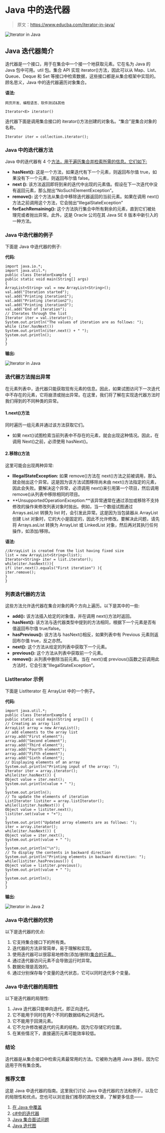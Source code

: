 # Java 中的迭代器

> 原文：<https://www.educba.com/iterator-in-java/>

![Iterator in Java](img/dca34d1edba93533422b93d0ee8b145b.png)



## Java 迭代器简介

迭代器是一个接口，用于在集合中一个接一个地获取元素。它在名为 Java 的 Java 包中可用。util 包。集合 API 实现 iterator()方法，因此可以从 Map、List、Queue、Deque 和 Set 等接口中检索数据，这些接口都是从集合框架中实现的。顾名思义，Java 中的迭代器遍历对象集合。

**语法:**

<small>网页开发、编程语言、软件测试&其他</small>

```
Iterator<E> iterator()
```

迭代器下面是调用集合接口的 iterator()方法创建的对象名。“集合”是集合对象的名称。

```
Iterator iter = collection.iterator();
```

### Java 中的迭代器方法

Java 中的迭代器有 4 个[方法，用于遍历集合并检索所需的信息。它们如下:](https://www.educba.com/methods-in-java/)

*   **hasNext():** 这是一个方法，如果迭代有下一个元素，则返回布尔值 true，如果没有下一个元素，则返回布尔值 false。
*   **next ():** 该方法返回即将到来的迭代中出现的元素值。假设在下一次迭代中没有返回元素，那么抛出“NoSuchElementException”。
*   **remove():** 这个方法从集合中移除迭代器返回的当前元素。如果在调用 next()方法之前调用这个方法，它会抛出“IllegalStateException”
*   **forEachRemaining():** 这个方法执行集合中所有剩余的元素，直到它们被处理完或者抛出异常。此外，这是 Oracle 公司在其 Java SE 8 版本中新引入的一种方法。

### Java 中迭代器的例子

下面是 Java 中迭代器的例子:

**代码:**

```
import java.io.*;
import java.util.*;
public class IteratorExample {
public static void main(String[] args)
{
ArrayList<String> val = new ArrayList<String>();
val.add("Iteration started");
val.add("Printing iteration1");
val.add("Printing iteration2");
val.add("Printing iteration3");
val.add("End of iteration");
// Iterates through the list
Iterator iter = val.iterator();
System.out.println("The values of iteration are as follows: ");
while (iter.hasNext())
System.out.println(iter.next() + " ");
System.out.println();
}
}
```

**输出:**

![Iterator in Java](img/4ba8e341caa2a1397d1812c6a4c83038.png)



### 迭代器方法抛出异常

在元素列表中，迭代器只能获取现有元素的信息。因此，如果试图访问下一次迭代中不存在的元素，它将崩溃或抛出异常。在这里，我们将了解在实现迭代器方法时我们得到的不同种类的异常。

#### 1.next()方法

同时遍历一组元素并通过该方法获取它们。

*   如果 next()试图检索当前列表中不存在的元素，就会出现这种情况。因此，在调用 Next()之前，必须使用 hasNext()。

#### 2.移除()方法

这里可能会出现两种异常:

*   **IllegalStateException:** 如果 remove()方法在 next()方法之前被调用，那么就会抛出这个异常。这是因为该方法试图移除尚未由 next()方法指定的元素，因此会失败。要解决这个异常，必须调用 next()来引用第一个项目，然后调用 remove()从列表中移除相同的项目。
*   **UnsupportedOperationException:**该异常通常在通过添加或移除不支持修改的操作来修改列表对象时抛出。例如，当一个数组试图通过 Arrays.asList 转换为 list 时，会引发此异常。这是因为当包装器从 ArrayList 创建 List 对象时，它的大小是固定的，因此不允许修改。要解决此问题，请先将 Arrays.asList 转换为 ArrayList 或 LinkedList 对象，然后再对其执行任何操作，如添加/移除。

**语法:**

```
//ArrayList is created from the list having fixed size
list = new ArrayList<String>(list);
Iterator<String> iter = list.iterator();
while(iter.hasNext()){
if( iter.next().equals("First iteration") ){
iter.remove();
}
}
```

### 列表迭代器的方法

这些方法允许迭代器在集合对象的两个方向上遍历。以下是其中的一些:

*   **add():** 该方法插入给定的对象值，并在调用 next()方法时返回。
*   **hasNext():** 该方法与迭代器类型中提到的方法相同，根据下一个元素是否有值返回布尔值 true/false。
*   **hasPrevious():** 该方法与 hasNext()相反，如果列表中有 Previous 元素则返回布尔值 true，反之亦然。
*   **next():** 这个方法从给定的列表中获取下一个元素。
*   **previous():** 这个方法从列表中获取前一个元素。
*   **remove():** 从列表中删除当前元素。当在 next()或 previous()函数之前调用此方法时，它会引发“IllegalStateException”。

### ListIterator 示例

下面是 ListIterator 在 ArrayList 中的一个例子。

**代码:**

```
import java.util.*;
public class IteratorExample {
public static void main(String args[]) {
// Creating an array list
ArrayList array = new ArrayList();
// add elements to the array list
array.add("First element");
array.add("Second element");
array.add("Third element");
array.add("Fourth element");
array.add("Fifth element");
array.add("Sixth element");
// Displaying elements of an array
System.out.println("Printing input of the array: ");
Iterator iter = array.iterator();
while(iter.hasNext()) {
Object value = iter.next();
System.out.println(value + " ");
}
System.out.println();
// To update the elements of iteration
ListIterator listiter = array.listIterator();
while(listiter.hasNext()) {
Object value = listiter.next();
listiter.set(value + "+");
}
System.out.print("Updated array elements are as follows: ");
iter = array.iterator();
while(iter.hasNext()) {
Object value = iter.next();
System.out.print(value + " ");
}
System.out.println("\n");
// To display the contents in backward direction
System.out.println("Printing elements in backward direction: ");
while(listiter.hasPrevious()) {
Object value = listiter.previous();
System.out.print(value + " ");
}
System.out.println();
}
}
```

**输出:**

![Iterator in Java 2](img/b2b5821b8c052800c79a4b7b53e398a0.png)



### Java 中迭代器的优势

以下是迭代器的优点:

1.  它支持集合接口下的所有类。
2.  迭代器的方法非常简单，易于理解和实现。
3.  使用迭代器可以很容易地修改(添加/删除)[集合的元素。](https://www.educba.com/iterators-in-python/)
4.  通过迭代器访问元素不会导致运行时异常。
5.  数据处理是高效的。
6.  通过分别保存每个变量的迭代状态，它可以同时迭代多个变量。

### Java 中迭代器的局限性

以下是迭代器的局限性:

1.  Java 迭代器只能单向迭代，即正向迭代。
2.  它不能用于同时在两个不同的数据结构之间迭代。
3.  它不能用于回溯元素。
4.  它不允许修改被迭代的元素的结构，因为它存储它的位置。
5.  在某些情况下，直接遍历元素可能效率较低。

### 结论

迭代器是从集合接口中检索元素最常用的方法。它被称为通用 Java 游标，因为它适用于所有集合类。

### 推荐文章

这是 Java 中迭代器的指南。这里我们讨论 Java 中迭代器的方法和例子，以及它的局限性和优点。您也可以浏览我们推荐的其他文章，了解更多信息——

1.  [在 Java 中覆盖](https://www.educba.com/overriding-in-java/)
2.  [c#中的迭代器](https://www.educba.com/iterators-in-c-sharp/)
3.  [Java 集合面试问题](https://www.educba.com/java-collection-interview-questions/)
4.  [Java 迭代图](https://www.educba.com/java-iterate-map/)






